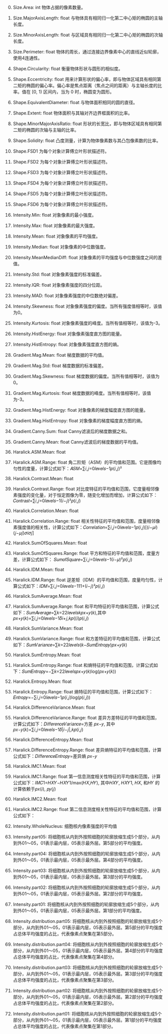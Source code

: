 0. Size.Area: int 物体占据的像素数量。
1. Size.MajorAxisLength: float 与物体具有相同归一化第二中心矩的椭圆的主轴长度。
2. Size.MinorAxisLength: float 与区域具有相同归一化第二中心矩的椭圆的次轴长度。
3. Size.Perimeter: float 物体的周长，通过连接边界像素中心的直线近似轮廓，使用4连通性。
4. Shape.Circularity: float 衡量物体形状与圆形的相似度。

5. Shape.Eccentricity: float 用来计算形状的偏心率，即与物体区域具有相同第二矩的椭圆的偏心率。偏心率是焦点距离（焦点之间的距离）与主轴长度的比率。值在 [0, 1) 区间内，当为 0 时，椭圆变为圆形。
6. Shape.EquivalentDiameter: float 与物体面积相同的圆的直径。
7. Shape.Extent: float 物体面积与其轴对齐边界框面积的比率。
8. Shape.MinorMajorAxisRatio: float 形状的长宽比，即与物体区域具有相同第二矩的椭圆的次轴与主轴的比率。

9. Shape.Solidity: float 凸度测量，计算为物体像素数与其凸包像素数的比率。
10. Shape.FSD1 为每个对象计算傅立叶形状描述符。
11. Shape.FSD2 为每个对象计算傅立叶形状描述符。
12. Shape.FSD3 为每个对象计算傅立叶形状描述符。
13. Shape.FSD4 为每个对象计算傅立叶形状描述符。
14. Shape.FSD5 为每个对象计算傅立叶形状描述符。
15. Shape.FSD6 为每个对象计算傅立叶形状描述符。
16. Intensity.Min: float 对象像素的最小强度。
17. Intensity.Max: float 对象像素的最大强度。
18. Intensity.Mean: float 对象像素的平均强度。
19. Intensity.Median: float 对象像素的中位数强度。
20. Intensity.MeanMedianDiff: float 对象像素的平均强度与中位数强度之间的差值。
21. Intensity.Std: float 对象像素强度的标准偏差。
22. Intensity.IQR: float 对象像素强度的四分位距。
23. Intensity.MAD: float 对象像素强度的中位数绝对偏差。
24. Intensity.Skewness: float 对象像素强度的偏度。当所有强度值相等时，该值为0。
25. Intensity.Kurtosis: float 对象像素强度的峰度。当所有值相等时，该值为-3。
26. Intensity.HistEnergy: float 对象像素强度直方图的能量。
27. Intensity.HistEntropy: float 对象像素强度直方图的熵。
28. Gradient.Mag.Mean: float 梯度数据的平均值。
29. Gradient.Mag.Std: float 梯度数据的标准偏差。
30. Gradient.Mag.Skewness: float 梯度数据的偏度。当所有值相等时，该值为0。
31. Gradient.Mag.Kurtosis: float 梯度数据的峰度。当所有值相等时，该值为-3。
32. Gradient.Mag.HistEnergy: float 对象像素的梯度幅度直方图的能量。
33. Gradient.Mag.HistEntropy: float 对象像素的梯度幅度直方图的熵。
34. Gradient.Canny.Sum: float Canny滤波后的梯度数据之和。
35. Gradient.Canny.Mean: float Canny滤波后的梯度数据的平均值。
36. Haralick.ASM.Mean: float
37. Haralick.ASM.Range: float 角二阶矩（ASM）的平均值和范围。它是图像均匀性的度量，计算公式如下：𝐴𝑆𝑀=∑𝑖,𝑗=0𝑙𝑒𝑣𝑒𝑙𝑠−1𝑝(𝑖,𝑗)²
38. Haralick.Contrast.Mean: float
39. Haralick.Contrast.Range: float 对比度特征的平均值和范围，它度量相邻像素强度的变化量，对于恒定图像为零，随变化增加而增加，计算公式如下：𝐶𝑜𝑛𝑡𝑟𝑎𝑠𝑡=∑𝑖,𝑗=0𝑙𝑒𝑣𝑒𝑙𝑠−1(𝑖−𝑗)²𝑝(𝑖,𝑗)
40. Haralick.Correlation.Mean: float
41. Haralick.Correlation.Range: float 相关性特征的平均值和范围，度量相邻像素强度值的相关性，计算公式如下：𝐶𝑜𝑟𝑟𝑒𝑙𝑎𝑡𝑖𝑜𝑛=∑𝑖,𝑗=0𝑙𝑒𝑣𝑒𝑙𝑠−1𝑝(𝑖,𝑗)[(𝑖−𝜇𝑖)(𝑗−𝜇𝑗)𝜎𝑖𝜎𝑗]
42. Haralick.SumOfSquares.Mean: float
43. Haralick.SumOfSquares.Range: float 平方和特征的平均值和范围，度量方差，计算公式如下： 𝑆𝑢𝑚𝑜𝑓𝑆𝑞𝑢𝑎𝑟𝑒=∑𝑖,𝑗=0𝑙𝑒𝑣𝑒𝑙𝑠−1(𝑖−𝜇)²𝑝(𝑖,𝑗)
44. Haralick.IDM.Mean: float
45. Haralick.IDM.Range: float 逆差矩（IDM）的平均值和范围，度量均匀性，计算公式如下：𝐼𝐷𝑀=∑𝑖,𝑗=0𝑙𝑒𝑣𝑒𝑙𝑠−111+(𝑖−𝑗)²𝑝(𝑖,𝑗)
46. Haralick.SumAverage.Mean: float
47. Haralick.SumAverage.Range: float 和平均特征的平均值和范围，计算公式如下：𝑆𝑢𝑚𝐴𝑣𝑒𝑟𝑎𝑔𝑒=∑𝑘=22𝑙𝑒𝑣𝑒𝑙𝑠𝑘𝑝𝑥+𝑦(𝑘),其中𝑝𝑥+𝑦(𝑘)=∑𝑖,𝑗=0𝑙𝑒𝑣𝑒𝑙𝑠−1𝛿𝑖+𝑗,𝑘𝑝((𝑖)𝑝(𝑖,𝑗)
48. Haralick.SumVariance.Mean: float
49. Haralick.SumVariance.Range: float 和方差特征的平均值和范围，计算公式如下：𝑆𝑢𝑚𝑉𝑎𝑟𝑖𝑎𝑛𝑐𝑒=∑𝑘=22𝑙𝑒𝑣𝑒𝑙𝑠(𝑘−𝑆𝑢𝑚𝐸𝑛𝑡𝑟𝑜𝑝𝑦)𝑝𝑥+𝑦(𝑘)
50. Haralick.SumEntropy.Mean: float
51. Haralick.SumEntropy.Range: float 和熵特征的平均值和范围，计算公式如下：𝑆𝑢𝑚𝐸𝑛𝑡𝑟𝑜𝑝𝑦=−∑𝑘=22𝑙𝑒𝑣𝑒𝑙𝑠𝑝𝑥+𝑦(𝑘)log(𝑝𝑥+𝑦(𝑘))
52. Haralick.Entropy.Mean: float
53. Haralick.Entropy.Range: float 熵特征的平均值和范围，计算公式如下：𝐸𝑛𝑡𝑟𝑜𝑝𝑦=−∑𝑖,𝑗=0𝑙𝑒𝑣𝑒𝑙𝑠−1𝑝(𝑖,𝑗)log(𝑝(𝑖,𝑗))
54. Haralick.DifferenceVariance.Mean: float
55. Haralick.DifferenceVariance.Range: float 差异方差特征的平均值和范围，计算公式如下：𝐷𝑖𝑓𝑓𝑒𝑟𝑒𝑛𝑐𝑒𝑉𝑎𝑟𝑖𝑎𝑛𝑐𝑒=方差 𝑝𝑥−𝑦, 其中𝑝𝑥−𝑦(𝑘)=∑𝑖,𝑗=0𝑙𝑒𝑣𝑒𝑙𝑠−1𝛿|𝑖−𝑗|,𝑘𝑝(𝑖,𝑗)
56. Haralick.DifferenceEntropy.Mean: float
57. Haralick.DifferenceEntropy.Range: float 差异熵特征的平均值和范围，计算公式如下：𝐷𝑖𝑓𝑓𝑒𝑟𝑒𝑛𝑐𝑒𝐸𝑛𝑡𝑟𝑜𝑝𝑦=差异熵 𝑝𝑥−𝑦
58. Haralick.IMC1.Mean: float
59. Haralick.IMC1.Range: float 第一信息测度相关性特征的平均值和范围，计算公式如下：𝐼𝑀𝐶1=𝐻𝑋𝑌−𝐻𝑋𝑌1/max(𝐻𝑋,𝐻𝑌), 其中𝐻𝑋𝑌, 𝐻𝑋𝑌1, 𝐻𝑋, 和𝐻𝑌 的计算依赖于𝑝𝑥(𝑖), 𝑝𝑦(𝑗)
60. Haralick.IMC2.Mean: float
61. Haralick.IMC2.Range: float 第二信息测度相关性特征的平均值和范围，计算公式如下：
62. Intensity.WholeNucleus: 细胞核内像素强度的平均值
63. Intensity.part05: 将细胞核从内到外按照细胞的轮廓放缩生成5个部分，从内到外01～05，01表示最内层，05表示最外层。第5部分的平均强度。
64. Intensity.part04: 将细胞核从内到外按照细胞的轮廓放缩生成5个部分，从内到外01～05，01表示最内层，05表示最外层。第4部分的平均强度。
65. Intensity.part03: 将细胞核从内到外按照细胞的轮廓放缩生成5个部分，从内到外01～05，01表示最内层，05表示最外层。第3部分的平均强度。
66. Intensity.part02: 将细胞核从内到外按照细胞的轮廓放缩生成5个部分，从内到外01～05，01表示最内层，05表示最外层。第2部分的平均强度。
67. Intensity.part01: 将细胞核从内到外按照细胞的轮廓放缩生成5个部分，从内到外01～05，01表示最内层，05表示最外层。第1部分的平均强度。
68. Intensity.distribution.part05: 将细胞核从内到外按照细胞的轮廓放缩生成5个部分，从内到外01～05，01表示最内层，05表示最外层。第5部分的平均强度占总体平均强度的占比，代表像素点聚集在第5部分。
69. Intensity.distribution.part04: 将细胞核从内到外按照细胞的轮廓放缩生成5个部分，从内到外01～05，01表示最内层，05表示最外层。第4部分的平均强度占总体平均强度的占比，代表像素点聚集在第4部分。
70. Intensity.distribution.part03: 将细胞核从内到外按照细胞的轮廓放缩生成5个部分，从内到外01～05，01表示最内层，05表示最外层。第3部分的平均强度占总体平均强度的占比，代表像素点聚集在第3部分。
71. Intensity.distribution.part02: 将细胞核从内到外按照细胞的轮廓放缩生成5个部分，从内到外01～05，01表示最内层，05表示最外层。第2部分的平均强度占总体平均强度的占比，代表像素点聚集在第2部分。
72. Intensity.distribution.part01: 将细胞核从内到外按照细胞的轮廓放缩生成5个部分，从内到外01～05，01表示最内层，05表示最外层。第1部分的平均强度占总体平均强度的占比，代表像素点聚集在第1部分。
